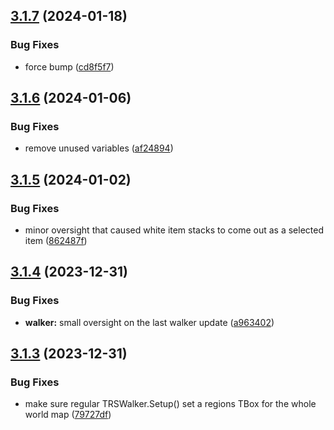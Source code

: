 ## [3.1.7](https://github.com/Torwent/SRL-T/compare/v3.1.6...v3.1.7) (2024-01-18)


### Bug Fixes

* force bump ([cd8f5f7](https://github.com/Torwent/SRL-T/commit/cd8f5f7631c9d24a7b55dc127043120f0bc373ed))



## [3.1.6](https://github.com/Torwent/SRL-T/compare/v3.1.5...v3.1.6) (2024-01-06)


### Bug Fixes

* remove unused variables ([af24894](https://github.com/Torwent/SRL-T/commit/af24894f5ad13f747f39cca19f603b6afdb7b75b))



## [3.1.5](https://github.com/Torwent/SRL-T/compare/v3.1.4...v3.1.5) (2024-01-02)


### Bug Fixes

* minor oversight that caused white item stacks to come out as a selected item ([862487f](https://github.com/Torwent/SRL-T/commit/862487f4ce152788482c542aedd7c8f96f85d7fa))



## [3.1.4](https://github.com/Torwent/SRL-T/compare/v3.1.3...v3.1.4) (2023-12-31)


### Bug Fixes

* **walker:** small oversight on the last walker update ([a963402](https://github.com/Torwent/SRL-T/commit/a963402585155a6c1d65fc63116b29a72cb64f90))



## [3.1.3](https://github.com/Torwent/SRL-T/compare/v3.1.2...v3.1.3) (2023-12-31)


### Bug Fixes

* make sure regular TRSWalker.Setup() set a regions TBox for the whole world map ([79727df](https://github.com/Torwent/SRL-T/commit/79727df27eab66110e36ebf2da46673527bd5349))




